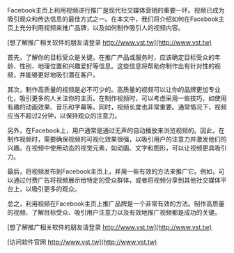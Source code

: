 Facebook主页上利用视频进行推广是现代社交媒体营销的重要一环。视频已成为吸引观众和传达信息的最佳方式之一。在本文中，我们将介绍如何在Facebook主页上充分利用视频来推广品牌，以及如何制作吸引人的视频内容。

[想了解推广相关软件的朋友请登录 http://www.vst.tw](http://www.vst.tw)

首先，了解你的目标受众是关键。在推广产品或服务时，应该确定目标受众的年龄、性别、地理位置和兴趣爱好等信息。这些信息将帮助你制作出有针对性的视频，并能够更好地吸引潜在客户。

其次，制作高质量的视频是必不可少的。高质量的视频可以让你的品牌更加专业化，吸引更多的人关注你的主页。在制作视频时，可以考虑采用一些技巧，如使用有趣的动画效果、音乐和字幕等。同时，视频长度也非常重要。通常情况下，视频应当不超过2分钟，以保持观众的注意力。

另外，在Facebook上，用户通常是通过无声的自动播放来浏览视频的。因此，在制作视频时，需要确保视频的可视化效果很强，以吸引用户的注意力并激发他们的兴趣。在视频中使用动态的视觉元素，如动画、文字和图形，可以让视频更具吸引力。

最后，将视频发布到Facebook主页上，并用一些有效的方法来推广它。例如，可以通过付费广告将视频展示给特定的受众群体，或者将视频分享到其他社交媒体平台上，以吸引更多的观众。

总之，利用视频在Facebook主页上推广品牌是一个非常有效的方法。制作高质量的视频、了解目标受众、吸引用户注意力以及有效地推广视频都是成功的关键。

[想了解推广相关软件的朋友请登录 http://www.vst.tw](http://www.vst.tw)


[访问软件官网 http://www.vst.tw](http://www.vst.tw)
